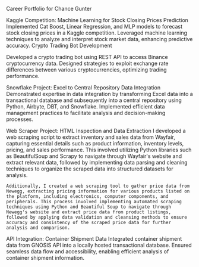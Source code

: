 Career Portfolio for Chance Gunter

Kaggle Competition: Machine Learning for Stock Closing Prices Prediction
    Implemented Cat Boost, Linear Regression, and MLP models to forecast stock closing prices in a Kaggle competition.
    Leveraged machine learning techniques to analyze and interpret stock market data, enhancing predictive accuracy.
    Crypto Trading Bot Development

Developed a crypto trading bot using REST API to access Binance cryptocurrency data.
    Designed strategies to exploit exchange rate differences between various cryptocurrencies, optimizing trading performance.

Snowflake Project: Excel to Central Repository Data Integration
    Demonstrated expertise in data integration by transforming Excel data into a transactional database and subsequently into a central repository using Python, Airbyte, DBT, and Snowflake.
    Implemented efficient data management practices to facilitate analysis and decision-making processes.

Web Scraper Project: HTML Inspection and Data Extraction
    I developed a web scraping script to extract inventory and sales data from Wayfair, capturing essential details such as product information, inventory levels, pricing, and sales performance. This involved utilizing Python libraries such as BeautifulSoup and Scrapy to navigate through Wayfair's website and extract relevant data, followed by implementing data parsing and cleaning techniques to organize the scraped data into structured datasets for analysis.

    Additionally, I created a web scraping tool to gather price data from Newegg, extracting pricing information for various products listed on the platform, including electronics, computer components, and peripherals. This process involved implementing automated scraping techniques using Python and Beautiful Soup to navigate through Newegg's website and extract price data from product listings, followed by applying data validation and cleansing methods to ensure accuracy and consistency of the scraped price data for further analysis and comparison.

API Integration: Container Shipment Data
    Integrated container shipment data from GNOSIS API into a locally hosted transactional database.
    Ensured seamless data flow and accessibility, enabling efficient analysis of container shipment information.
